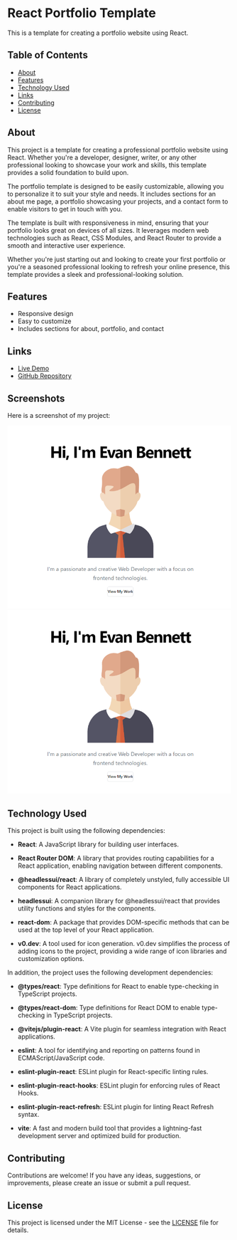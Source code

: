 # React Portfolio Template

This is a template for creating a portfolio website using React.

## Table of Contents

- [About](#about)
- [Features](#features)
- [Technology Used](#technology-used)
- [Links](#links)
- [Contributing](#contributing)
- [License](#license)

## About

This project is a template for creating a professional portfolio website using React. Whether you're a developer, designer, writer, or any other professional looking to showcase your work and skills, this template provides a solid foundation to build upon.

The portfolio template is designed to be easily customizable, allowing you to personalize it to suit your style and needs. It includes sections for an about me page, a portfolio showcasing your projects, and a contact form to enable visitors to get in touch with you.

The template is built with responsiveness in mind, ensuring that your portfolio looks great on devices of all sizes. It leverages modern web technologies such as React, CSS Modules, and React Router to provide a smooth and interactive user experience.

Whether you're just starting out and looking to create your first portfolio or you're a seasoned professional looking to refresh your online presence, this template provides a sleek and professional-looking solution.

## Features

- Responsive design
- Easy to customize
- Includes sections for about, portfolio, and contact

## Links

- [Live Demo](https://main--incandescent-sprite-954bc6.netlify.app/)
- [GitHub Repository](https://github.com/Evan8383/react-portfolio-template)

## Screenshots

Here is a screenshot of my project:

![Screenshot Description](./src/assets/Screenshot.png)
![Screenshot Description](./src/assets/Screenshot.png)


## Technology Used

This project is built using the following dependencies:

- **React**: A JavaScript library for building user interfaces.
  
- **React Router DOM**: A library that provides routing capabilities for a React application, enabling navigation between different components.

- **@headlessui/react**: A library of completely unstyled, fully accessible UI components for React applications.

- **headlessui**: A companion library for @headlessui/react that provides utility functions and styles for the components.

- **react-dom**: A package that provides DOM-specific methods that can be used at the top level of your React application.

- **v0.dev**: A tool used for icon generation. v0.dev simplifies the process of adding icons to the project, providing a wide range of icon libraries and customization options.

In addition, the project uses the following development dependencies:

- **@types/react**: Type definitions for React to enable type-checking in TypeScript projects.

- **@types/react-dom**: Type definitions for React DOM to enable type-checking in TypeScript projects.

- **@vitejs/plugin-react**: A Vite plugin for seamless integration with React applications.

- **eslint**: A tool for identifying and reporting on patterns found in ECMAScript/JavaScript code.

- **eslint-plugin-react**: ESLint plugin for React-specific linting rules.

- **eslint-plugin-react-hooks**: ESLint plugin for enforcing rules of React Hooks.

- **eslint-plugin-react-refresh**: ESLint plugin for linting React Refresh syntax.

- **vite**: A fast and modern build tool that provides a lightning-fast development server and optimized build for production.


## Contributing

Contributions are welcome! If you have any ideas, suggestions, or improvements, please create an issue or submit a pull request.

## License

This project is licensed under the MIT License - see the [LICENSE](LICENSE) file for details.
